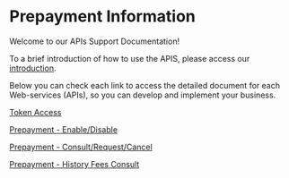 
# Prepayment Information

Welcome to our APIs Support Documentation!

To a brief introduction of how to use the APIS, please access our [introduction][1].

Below you can check each link to access the detailed document for each Web-services (APIs), so you can develop and implement your business.


[Token Access](TokenGenerationforWeb-services.md)
      
[Prepayment - Enable/Disable](../api/?type=post&path=/updatePrepayFlag/)

[Prepayment - Consult/Request/Cancel](../api/?type=get&path=/updatePrepayFlag/v1/antecipacao/)

[Prepayment - History Fees Consult](../api/?type=get&path=/v1/consulta)

[1]: APIs-Introduction.md
